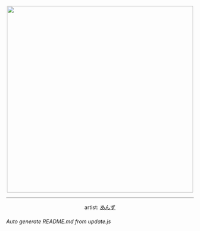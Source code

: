 
<p align="center">
  <img width="500" src="https://nekos.best/api/v2/neko/0382.png">
  <hr/>
  <center>
    artist: <a href="https://www.pixiv.net/en/artworks/88005815">あんず</a>
  </center>
</p>


###### Auto generate README.md from update.js

